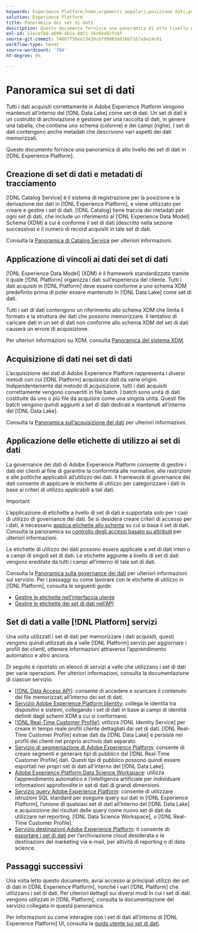 ```yaml
---
keywords: Experience Platform;home;argomenti popolari;posizione dati;posizione dati;gestione dati;gestione dati;derivazione;tipo di dati;tipi di dati;tipi di dati;tipo di dati;home;popular topic;data location;Data Location;Data management;data management;Lineage;lineage;data type;data types;Data types;Data type
solution: Experience Platform
title: Panoramica dei set di dati
description: Questo documento fornisce una panoramica di alto livello dei set di dati in Experience Platform.
exl-id: 51ecefb0-a699-4b1a-80f1-26c6ba92fcbf
source-git-commit: 74867f56ee13430cbfd9083a916b7167a9a24c01
workflow-type: tm+mt
source-wordcount: '784'
ht-degree: 9%

---
```


# Panoramica sui set di dati

Tutti i dati acquisiti correttamente in Adobe Experience Platform vengono mantenuti all’interno del [!DNL Data Lake] come set di dati. Un set di dati è un costrutto di archiviazione e gestione per una raccolta di dati, in genere una tabella, che contiene uno schema (colonne) e dei campi (righe). I set di dati contengono anche metadati che descrivono vari aspetti dei dati memorizzati.

Questo documento fornisce una panoramica di alto livello dei set di dati in [!DNL Experience Platform].

## Creazione di set di dati e metadati di tracciamento

[!DNL Catalog Service] è il sistema di registrazione per la posizione e la derivazione dei dati in [!DNL Experience Platform], e viene utilizzato per creare e gestire i set di dati. [!DNL Catalog] tiene traccia dei metadati per ogni set di dati, che include un riferimento al [!DNL Experience Data Model] Schema (XDM) a cui è conforme il set di dati (descritto nella sezione successiva) e il numero di record acquisiti in tale set di dati.

Consulta la [Panoramica di Catalog Service](../home.md) per ulteriori informazioni.

## Applicazione di vincoli ai dati dei set di dati

[!DNL Experience Data Model] (XDM) è il framework standardizzato tramite il quale [!DNL Platform] organizza i dati sull’esperienza del cliente. Tutti i dati acquisiti in [!DNL Platform] deve essere conforme a uno schema XDM predefinito prima di poter essere mantenuto in [!DNL Data Lake] come set di dati.

Tutti i set di dati contengono un riferimento allo schema XDM che limita il formato e la struttura dei dati che possono memorizzare. Il tentativo di caricare dati in un set di dati non conforme allo schema XDM del set di dati causerà un errore di acquisizione.

Per ulteriori informazioni su XDM, consulta [Panoramica del sistema XDM](../../xdm/home.md).

## Acquisizione di dati nei set di dati

L’acquisizione dei dati di Adobe Experience Platform rappresenta i diversi metodi con cui [!DNL Platform] acquisisce dati da varie origini. Indipendentemente dal metodo di acquisizione, tutti i dati acquisiti correttamente vengono convertiti in file batch. I batch sono unità di dati costituite da uno o più file da acquisire come una singola unità. Questi file batch vengono quindi aggiunti a set di dati dedicati e mantenuti all’interno del [!DNL Data Lake].

Consulta la [Panoramica sull’acquisizione dei dati](../../ingestion/home.md) per ulteriori informazioni.

## Applicazione delle etichette di utilizzo ai set di dati

La governance dei dati di Adobe Experience Platform consente di gestire i dati dei clienti al fine di garantire la conformità alle normative, alle restrizioni e alle politiche applicabili all’utilizzo dei dati. Il framework di governance dei dati consente di applicare le etichette di utilizzo per categorizzare i dati in base ai criteri di utilizzo applicabili a tali dati.

>[!IMPORTANT]
>
>L’applicazione di etichette a livello di set di dati è supportata solo per i casi di utilizzo di governance dei dati. Se si desidera creare criteri di accesso per i dati, è necessario [applica etichette allo schema](../../xdm/tutorials/labels.md) su cui si basa il set di dati. Consulta la panoramica su [controllo degli accessi basato su attributi](../../access-control/abac/overview.md) per ulteriori informazioni.

Le etichette di utilizzo dei dati possono essere applicate a set di dati interi o a campi di singoli set di dati. Le etichette aggiunte a livello di set di dati vengono ereditate da tutti i campi all’interno di tale set di dati.

Consulta la [Panoramica sulla governance dei dati](../../data-governance/home.md) per ulteriori informazioni sul servizio. Per i passaggi su come lavorare con le etichette di utilizzo in [!DNL Platform], consulta le seguenti guide:

* [Gestire le etichette nell’interfaccia utente](../../data-governance/labels/user-guide.md)
* [Gestire le etichette dei set di dati nell’API](../../data-governance/labels/dataset-api.md)

## Set di dati a valle [!DNL Platform] servizi

Una volta utilizzati i set di dati per memorizzare i dati acquisiti, questi vengono quindi utilizzati da a valle [!DNL Platform] servizi per aggiornare i profili dei clienti, ottenere informazioni attraverso l’apprendimento automatico e altro ancora.

Di seguito è riportato un elenco di servizi a valle che utilizzano i set di dati per varie operazioni. Per ulteriori informazioni, consulta la documentazione di ciascun servizio.

* [[!DNL Data Access API]](../../data-access/home.md): consente di accedere e scaricare il contenuto dei file memorizzati all’interno dei set di dati.
* [Servizio Adobe Experience Platform Identity](../../identity-service/home.md): collega le identità tra dispositivi e sistemi, collegando i set di dati in base ai campi di identità definiti dagli schemi XDM a cui si conformano.
* [[!DNL Real-Time Customer Profile]](../../profile/home.md): utilizza [!DNL Identity Service] per creare in tempo reale profili cliente dettagliati dai set di dati. [!DNL Real-Time Customer Profile] estrae dati da [!DNL Data Lake] e persiste nei profili dei clienti nel proprio archivio dati separato.
* [Servizio di segmentazione di Adobe Experience Platform](../../segmentation/home.md): consente di creare segmenti e generare tipi di pubblico dal [!DNL Real-Time Customer Profile] dati. Questi tipi di pubblico possono quindi essere esportati nei propri set di dati all’interno del [!DNL Data Lake].
* [Adobe Experience Platform Data Science Workspace](../../data-science-workspace/home.md): utilizza l’apprendimento automatico e l’intelligenza artificiale per individuare informazioni approfondite in set di dati di grandi dimensioni.
* [Servizio query Adobe Experience Platform](../../query-service/home.md): consente di utilizzare istruzioni SQL standard per eseguire query sui dati in [!DNL Experience Platform], l’unione di qualsiasi set di dati all’interno del [!DNL Data Lake] e acquisizione dei risultati delle query come nuovo set di dati da utilizzare nel reporting, [!DNL Data Science Workspace], o [!DNL Real-Time Customer Profile].
* [Servizio destinazioni Adobe Experience Platform](../../destinations/home.md): ti consente di: [esportare i set di dati](/help/destinations/ui/export-datasets.md) per l’archiviazione cloud desiderata o le destinazioni del marketing via e-mail, per attività di reporting o di data science.

## Passaggi successivi

Una volta letto questo documento, avrai accesso ai principali utilizzi dei set di dati in [!DNL Experience Platform], nonché i vari [!DNL Platform] che utilizzano i set di dati. Per ulteriori dettagli sui diversi modi in cui i set di dati vengono utilizzati in [!DNL Platform], consulta la documentazione del servizio collegata in questa panoramica.

Per informazioni su come interagire con i set di dati all’interno di [!DNL Experience Platform] UI, consulta la [guida utente sui set di dati](user-guide.md).
